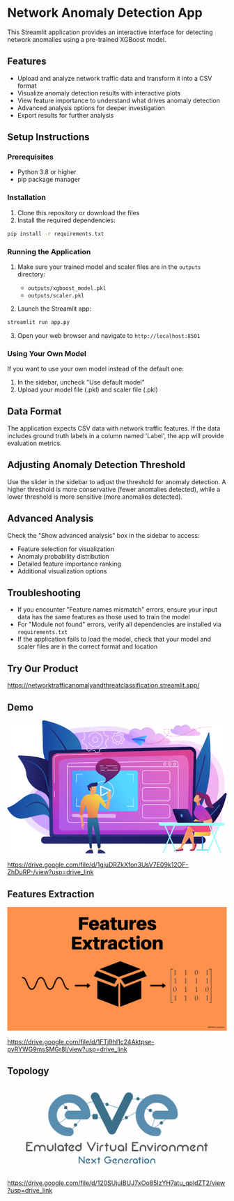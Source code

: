# Network Anomaly Detection App

This Streamlit application provides an interactive interface for detecting network anomalies using a pre-trained XGBoost model.

## Features

- Upload and analyze network traffic data and transform it into a CSV format
- Visualize anomaly detection results with interactive plots
- View feature importance to understand what drives anomaly detection
- Advanced analysis options for deeper investigation
- Export results for further analysis

## Setup Instructions

### Prerequisites

- Python 3.8 or higher
- pip package manager

### Installation

1. Clone this repository or download the files
2. Install the required dependencies:

```bash
pip install -r requirements.txt
```

### Running the Application

1. Make sure your trained model and scaler files are in the `outputs` directory:
   - `outputs/xgboost_model.pkl`
   - `outputs/scaler.pkl`

2. Launch the Streamlit app:

```bash
streamlit run app.py
```

3. Open your web browser and navigate to `http://localhost:8501`

### Using Your Own Model

If you want to use your own model instead of the default one:

1. In the sidebar, uncheck "Use default model"
2. Upload your model file (.pkl) and scaler file (.pkl)

## Data Format

The application expects CSV data with network traffic features. If the data includes ground truth labels in a column named 'Label', the app will provide evaluation metrics.

## Adjusting Anomaly Detection Threshold

Use the slider in the sidebar to adjust the threshold for anomaly detection. A higher threshold is more conservative (fewer anomalies detected), while a lower threshold is more sensitive (more anomalies detected).

## Advanced Analysis

Check the "Show advanced analysis" box in the sidebar to access:

- Feature selection for visualization
- Anomaly probability distribution
- Detailed feature importance ranking
- Additional visualization options

## Troubleshooting

- If you encounter "Feature names mismatch" errors, ensure your input data has the same features as those used to train the model
- For "Module not found" errors, verify all dependencies are installed via `requirements.txt`
- If the application fails to load the model, check that your model and scaler files are in the correct format and location

## Try Our Product 
https://networktrafficanomalyandthreatclassification.streamlit.app/
## Demo
[![Watch the video](assets/Product-demo-video.png)](https://drive.google.com/uc?id=1gjuDRZkXfon3UsV7E09k12OF-ZhDuRP-&export=preview)

https://drive.google.com/file/d/1gjuDRZkXfon3UsV7E09k12OF-ZhDuRP-/view?usp=drive_link

## Features Extraction
[![Watch the video](assets/FeaturesExtaction.png)](https://drive.google.com/uc?id=1FTj9hI1c24Aktpse-pyRYWG9msSMGr8l&export=preview)

https://drive.google.com/file/d/1FTj9hI1c24Aktpse-pyRYWG9msSMGr8l/view?usp=drive_link

## Topology 
[![Watch the video](assets/eve-ng_Logo.jpg)](https://drive.google.com/uc?id=120SUjuIBUJ7xOo85IzYH7atu_qpldZT2&export=preview)

https://drive.google.com/file/d/120SUjuIBUJ7xOo85IzYH7atu_qpldZT2/view?usp=drive_link

